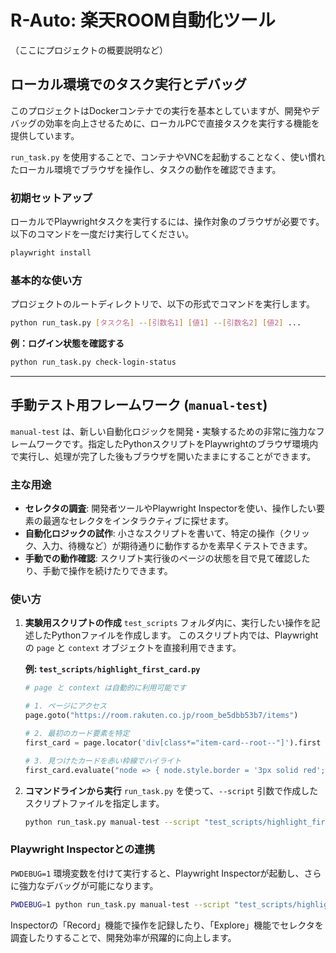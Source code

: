 # R-Auto: 楽天ROOM自動化ツール

（ここにプロジェクトの概要説明など）

## ローカル環境でのタスク実行とデバッグ

このプロジェクトはDockerコンテナでの実行を基本としていますが、開発やデバッグの効率を向上させるために、ローカルPCで直接タスクを実行する機能を提供しています。

`run_task.py` を使用することで、コンテナやVNCを起動することなく、使い慣れたローカル環境でブラウザを操作し、タスクの動作を確認できます。

### 初期セットアップ

ローカルでPlaywrightタスクを実行するには、操作対象のブラウザが必要です。以下のコマンドを一度だけ実行してください。

```bash
playwright install
```

### 基本的な使い方

プロジェクトのルートディレクトリで、以下の形式でコマンドを実行します。

```bash
python run_task.py [タスク名] --[引数名1] [値1] --[引数名2] [値2] ...
```

**例：ログイン状態を確認する**
```bash
python run_task.py check-login-status
```

---

## 手動テスト用フレームワーク (`manual-test`)

`manual-test` は、新しい自動化ロジックを開発・実験するための非常に強力なフレームワークです。指定したPythonスクリプトをPlaywrightのブラウザ環境内で実行し、処理が完了した後もブラウザを開いたままにすることができます。

### 主な用途

- **セレクタの調査**: 開発者ツールやPlaywright Inspectorを使い、操作したい要素の最適なセレクタをインタラクティブに探せます。
- **自動化ロジックの試作**: 小さなスクリプトを書いて、特定の操作（クリック、入力、待機など）が期待通りに動作するかを素早くテストできます。
- **手動での動作確認**: スクリプト実行後のページの状態を目で見て確認したり、手動で操作を続けたりできます。

### 使い方

1.  **実験用スクリプトの作成**
    `test_scripts` フォルダ内に、実行したい操作を記述したPythonファイルを作成します。
    このスクリプト内では、Playwrightの `page` と `context` オブジェクトを直接利用できます。

    **例: `test_scripts/highlight_first_card.py`**
    ```python
    # page と context は自動的に利用可能です

    # 1. ページにアクセス
    page.goto("https://room.rakuten.co.jp/room_be5dbb53b7/items")

    # 2. 最初のカード要素を特定
    first_card = page.locator('div[class*="item-card--root--"]').first

    # 3. 見つけたカードを赤い枠線でハイライト
    first_card.evaluate("node => { node.style.border = '3px solid red'; }")
    ```

2.  **コマンドラインから実行**
    `run_task.py` を使って、`--script` 引数で作成したスクリプトファイルを指定します。

    ```bash
    python run_task.py manual-test --script "test_scripts/highlight_first_card.py"
    ```

### Playwright Inspectorとの連携

`PWDEBUG=1` 環境変数を付けて実行すると、Playwright Inspectorが起動し、さらに強力なデバッグが可能になります。

```bash
PWDEBUG=1 python run_task.py manual-test --script "test_scripts/highlight_first_card.py"
```

Inspectorの「Record」機能で操作を記録したり、「Explore」機能でセレクタを調査したりすることで、開発効率が飛躍的に向上します。